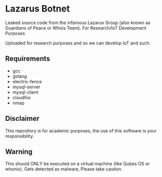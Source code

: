 # Lazarus Botnet
Leaked source code from the infamous Lazarus Group (also known as Guardians of Peace or Whois Team). For Research/IoT Development Purposes

Uploaded for research purposes and so we can develop IoT and such.


## Requirements
* gcc
* golang
* electric-fence
* mysql-server
* mysql-client
* cloudfox
* nmap


## Disclaimer
This repository is for academic purposes, the use of this software is your
responsibility.

## Warning
This should ONLY be executed on a virtual machine (like Qubes OS or whonix). Gets detected as malware, Please take caution.
